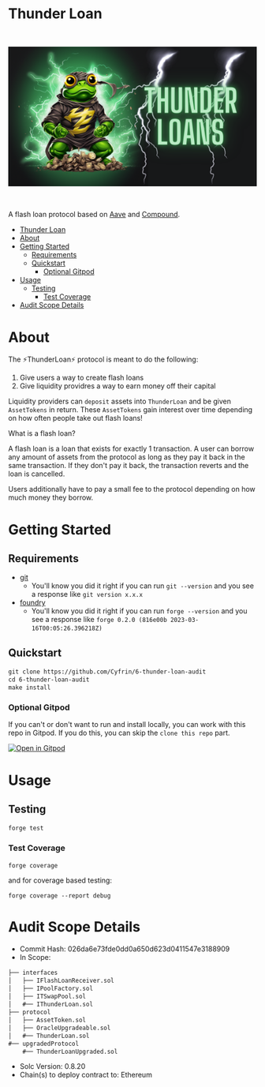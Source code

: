 # Thunder Loan

<br/>
<p align="center">
<img src="./banner.png" width="700" alt="thunder-loans">
</p>
<br/>


A flash loan protocol based on [Aave](https://aave.com/) and [Compound](https://compound.finance/).


- [Thunder Loan](#thunder-loan)
- [About](#about)
- [Getting Started](#getting-started)
  - [Requirements](#requirements)
  - [Quickstart](#quickstart)
    - [Optional Gitpod](#optional-gitpod)
- [Usage](#usage)
  - [Testing](#testing)
    - [Test Coverage](#test-coverage)
- [Audit Scope Details](#audit-scope-details)

# About 

The ⚡️ThunderLoan⚡️ protocol is meant to do the following:

1. Give users a way to create flash loans
2. Give liquidity providres a way to earn money off their capital

Liquidity providers can `deposit` assets into `ThunderLoan` and be given `AssetTokens` in return. These `AssetTokens` gain interest over time depending on how often people take out flash loans!

What is a flash loan? 

A flash loan is a loan that exists for exactly 1 transaction. A user can borrow any amount of assets from the protocol as long as they pay it back in the same transaction. If they don't pay it back, the transaction reverts and the loan is cancelled.

Users additionally have to pay a small fee to the protocol depending on how much money they borrow. 

# Getting Started

## Requirements

- [git](https://git-scm.com/book/en/v2/Getting-Started-Installing-Git)
  - You'll know you did it right if you can run `git --version` and you see a response like `git version x.x.x`
- [foundry](https://getfoundry.sh/)
  - You'll know you did it right if you can run `forge --version` and you see a response like `forge 0.2.0 (816e00b 2023-03-16T00:05:26.396218Z)`

## Quickstart

```
git clone https://github.com/Cyfrin/6-thunder-loan-audit
cd 6-thunder-loan-audit
make install
```

### Optional Gitpod

If you can't or don't want to run and install locally, you can work with this repo in Gitpod. If you do this, you can skip the `clone this repo` part.

[![Open in Gitpod](https://gitpod.io/button/open-in-gitpod.svg)](https://gitpod.io/#github.com/Cyfrin/6-thunder-loan-audit)

# Usage

## Testing

```
forge test
```

### Test Coverage

```
forge coverage
```

and for coverage based testing: 

```
forge coverage --report debug
```

# Audit Scope Details

- Commit Hash: 026da6e73fde0dd0a650d623d0411547e3188909
- In Scope:
```
├── interfaces
│   ├── IFlashLoanReceiver.sol
│   ├── IPoolFactory.sol
│   ├── ITSwapPool.sol
│   #── IThunderLoan.sol
├── protocol
│   ├── AssetToken.sol
│   ├── OracleUpgradeable.sol
│   #── ThunderLoan.sol
#── upgradedProtocol
    #── ThunderLoanUpgraded.sol
```
- Solc Version: 0.8.20
- Chain(s) to deploy contract to: Ethereum